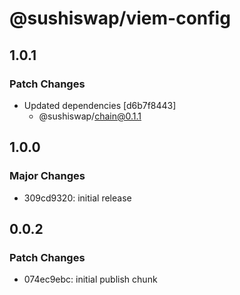 # @sushiswap/viem-config

## 1.0.1

### Patch Changes

- Updated dependencies [d6b7f8443]
  - @sushiswap/chain@0.1.1

## 1.0.0

### Major Changes

- 309cd9320: initial release

## 0.0.2

### Patch Changes

- 074ec9ebc: initial publish chunk
